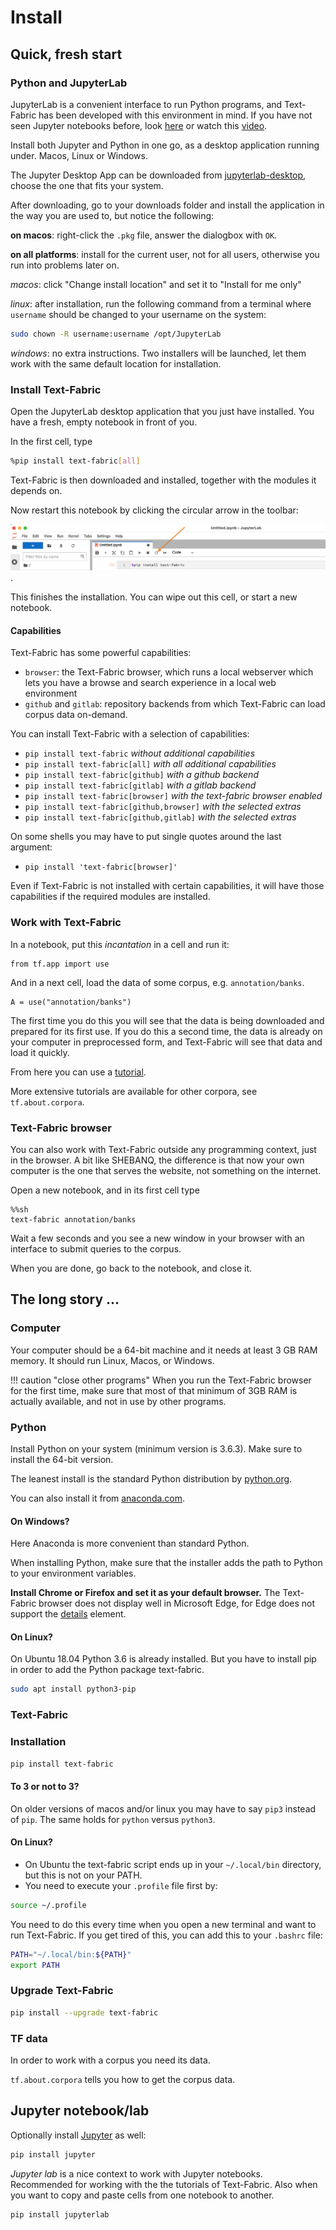 # Install

## Quick, fresh start

### Python and JupyterLab

JupyterLab is a convenient interface to run Python programs, and Text-Fabric has
been developed with this environment in mind.
If you have not seen Jupyter notebooks before, look
[here](https://jupyterlab.readthedocs.io/en/latest/getting_started/overview.html)
or watch this
[video](https://www.youtube.com/watch?v=DKiI6NfSIe8).

Install both Jupyter and Python in one go, as a desktop application running under.
Macos, Linux or Windows.

The Jupyter Desktop App can be downloaded from
[jupyterlab-desktop](https://github.com/jupyterlab/jupyterlab-desktop),
choose the one that fits your system.

After downloading, go to your downloads folder and install the application in the way
you are used to, but notice the following:

**on macos**: right-click the `.pkg` file, answer the dialogbox with `OK`. 

**on all platforms**: install for the current user, not for all users, otherwise
you run into problems later on.

*macos*: click "Change install location" and set it to "Install for me only"

*linux*: after installation, run the following command from a terminal
where `username` should be changed
to your username on the system:

``` sh
sudo chown -R username:username /opt/JupyterLab
```

*windows*: no extra instructions.
Two installers will be launched, let them work with the same default
location for installation.

### Install Text-Fabric

Open the JupyterLab desktop application that you just have installed.
You have a fresh, empty notebook in front of you.

In the first cell, type

``` sh
%pip install text-fabric[all]
```

Text-Fabric is then downloaded and installed,
together with the modules it depends on.

Now restart this notebook by clicking the circular arrow in the toolbar:

![restart](../images/restartkernel.png).

This finishes the installation.
You can wipe out this cell, or start a new notebook.

#### Capabilities

Text-Fabric has some powerful capabilities:

* `browser`: the Text-Fabric browser, which runs a local webserver which lets you
  have a browse and search experience in a local web environment
* `github` and `gitlab`: repository backends from which Text-Fabric can load
  corpus data on-demand.

You can install Text-Fabric with a selection of capabilities:

* `pip install text-fabric` *without additional capabilities*
* `pip install text-fabric[all]` *with all additional capabilities*
* `pip install text-fabric[github]` *with a github backend*
* `pip install text-fabric[gitlab]` *with a gitlab backend*
* `pip install text-fabric[browser]` *with the text-fabric browser enabled*
* `pip install text-fabric[github,browser]` *with the selected extras*
* `pip install text-fabric[github,gitlab]` *with the selected extras*

On some shells you may have to put single quotes around the last argument:

* `pip install 'text-fabric[browser]'`

Even if Text-Fabric is not installed with certain capabilities,
it will have those capabilities if the required modules are installed.

### Work with Text-Fabric

In a notebook, put this *incantation* in a cell and run it:

```
from tf.app import use
```

And in a next cell, load the data of some corpus, e.g. `annotation/banks`.


```
A = use("annotation/banks")
```

The first time you do this you will see that the data is being downloaded and prepared for its first use.
If you do this a second time, the data is already on your computer in preprocessed form, and Text-Fabric
will see that data and load it quickly.

From here you can use a
[tutorial](https://nbviewer.org/github/annotation/banks/blob/master/tutorial/use.ipynb).

More extensive tutorials are available for other corpora, see `tf.about.corpora`.

### Text-Fabric browser

You can also work with Text-Fabric outside any programming context, just in the browser.
A bit like SHEBANQ, the difference is that now your own computer is the one
that serves the website, not something on the internet.

Open a new notebook, and in its first cell type

```
%%sh
text-fabric annotation/banks
```

Wait a few seconds and you see a new window in your browser
with an interface to submit queries to the corpus.

When you are done, go back to the notebook, and close it.

## The long story ...

### Computer

Your computer should be a 64-bit machine and it needs at least 3 GB RAM memory.
It should run Linux, Macos, or Windows.

!!! caution "close other programs"
    When you run the Text-Fabric browser for the first time,
    make sure that most of that minimum of 3GB RAM is actually available,
    and not in use by other programs.

### Python

Install Python on your system (minimum version is 3.6.3).
Make sure to install the 64-bit version.

The leanest install is the standard Python distribution by [python.org](https://www.python.org/downloads/).

You can also install it from [anaconda.com](https://www.anaconda.com/download).

#### On Windows?

Here Anaconda is more convenient than standard Python. 

When installing Python, make sure that the installer adds the path to Python
to your environment variables.

**Install Chrome or Firefox and set it as your default browser.**
The Text-Fabric browser does not display well in Microsoft Edge,
for Edge does not support the
[details](https://developer.mozilla.org/en-US/docs/Web/HTML/Element/details)
element.

#### On Linux?

On Ubuntu 18.04 Python 3.6 is already installed.
But you have to install pip in order to add the Python package text-fabric.

```sh
sudo apt install python3-pip
```

### Text-Fabric

### Installation

```sh
pip install text-fabric
```

#### To 3 or not to 3?

On older versions of macos and/or linux you may have to say `pip3` instead of `pip`.
The same holds for `python` versus `python3`.

#### On Linux?

* On Ubuntu the text-fabric script ends up in your `~/.local/bin` directory,
  but this is not on your PATH.
* You need to execute your `.profile` file first by:

```sh
source ~/.profile
```

You need to do this every time when you open a new terminal and
want to run Text-Fabric.
If you get tired of this, you can add this to your `.bashrc` file:

```sh
PATH="~/.local/bin:${PATH}"
export PATH
```
    
### Upgrade Text-Fabric

```sh
pip install --upgrade text-fabric
```

### TF data

In order to work with a corpus you need its data.

`tf.about.corpora` tells you how to get the corpus data.

## Jupyter notebook/lab

Optionally install [Jupyter](https://jupyter.org) as well:

```sh
pip install jupyter
```

*Jupyter lab* is a nice context to work with Jupyter notebooks.
Recommended for working with the
the tutorials of Text-Fabric.
Also when you want to copy and paste cells from one notebook
to another.

```sh
pip install jupyterlab
```
